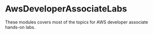 # AwsDeveloperAssociateLabs
These modules covers most of the topics for AWS developer associate hands-on labs.